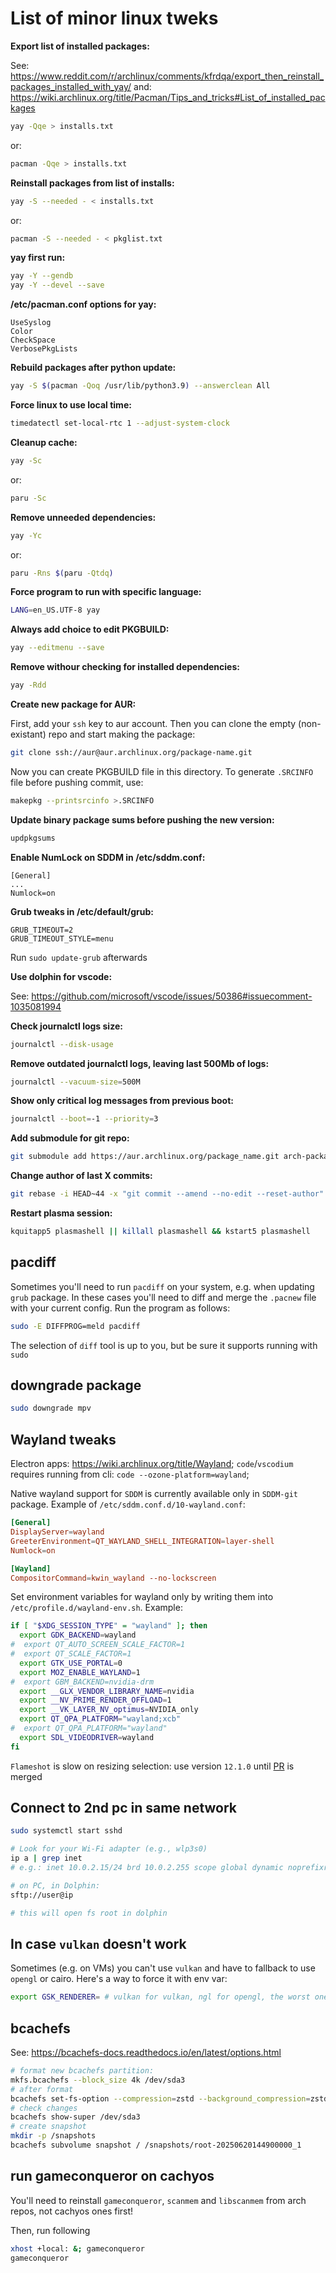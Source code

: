 # List of minor linux tweks

**Export list of installed packages:**

See: <https://www.reddit.com/r/archlinux/comments/kfrdqa/export_then_reinstall_packages_installed_with_yay/>
and: <https://wiki.archlinux.org/title/Pacman/Tips_and_tricks#List_of_installed_packages>

```sh
yay -Qqe > installs.txt
```

or:

```sh
pacman -Qqe > installs.txt
```

**Reinstall packages from list of installs:**

```sh
yay -S --needed - < installs.txt
```

or:

```sh
pacman -S --needed - < pkglist.txt
```

**yay first run:**

```sh
yay -Y --gendb
yay -Y --devel --save
```

**/etc/pacman.conf options for yay:**

```text
UseSyslog
Color
CheckSpace
VerbosePkgLists
```

**Rebuild packages after python update:**

```sh
yay -S $(pacman -Qoq /usr/lib/python3.9) --answerclean All
```

**Force linux to use local time:**

```sh
timedatectl set-local-rtc 1 --adjust-system-clock
```

**Cleanup cache:**

```sh
yay -Sc
```

or:

```sh
paru -Sc
```

**Remove unneeded dependencies:**

```sh
yay -Yc
```

or:

```sh
paru -Rns $(paru -Qtdq)
```

**Force program to run with specific language:**

```sh
LANG=en_US.UTF-8 yay
```

**Always add choice to edit PKGBUILD:**

```sh
yay --editmenu --save
```

**Remove withour checking for installed dependencies:**

```sh
yay -Rdd
```

**Create new package for AUR:**

First, add your `ssh` key to aur account. Then you can clone the empty (non-existant) repo and start making the package:

```sh
git clone ssh://aur@aur.archlinux.org/package-name.git
```

Now you can create PKGBUILD file in this directory. To generate `.SRCINFO` file before pushing commit, use:

```sh
makepkg --printsrcinfo >.SRCINFO
```

**Update binary package sums before pushing the new version:**

```sh
updpkgsums
```

**Enable NumLock on SDDM in /etc/sddm.conf:**

```text
[General]
...
Numlock=on
```

**Grub tweaks in /etc/default/grub:**

```text
GRUB_TIMEOUT=2
GRUB_TIMEOUT_STYLE=menu
```

Run `sudo update-grub` afterwards

**Use dolphin for vscode:**

See: <https://github.com/microsoft/vscode/issues/50386#issuecomment-1035081994>

**Check journalctl logs size:**

```sh
journalctl --disk-usage
```

**Remove outdated journalctl logs, leaving last 500Mb of logs:**

```sh
journalctl --vacuum-size=500M
```

**Show only critical log messages from previous boot:**

```sh
journalctl --boot=-1 --priority=3
```

**Add submodule for git repo:**

```sh
git submodule add https://aur.archlinux.org/package_name.git arch-packages/package_name
```

**Change author of last X commits:**

```sh
git rebase -i HEAD~44 -x "git commit --amend --no-edit --reset-author"
```

**Restart plasma session:**

```sh
kquitapp5 plasmashell || killall plasmashell && kstart5 plasmashell
```

## pacdiff

Sometimes you'll need to run `pacdiff` on your system, e.g. when updating `grub` package. In these cases you'll need to diff and merge the `.pacnew` file with your current config. Run the program as follows:

```sh
sudo -E DIFFPROG=meld pacdiff
```

The selection of `diff` tool is up to you, but be sure it supports running with `sudo`

## downgrade package

```sh
sudo downgrade mpv
```

## Wayland tweaks

Electron apps: <https://wiki.archlinux.org/title/Wayland>; `code`/`vscodium` requires running from cli: `code --ozone-platform=wayland`;

Native wayland support for `SDDM` is currently available only in `SDDM-git` package. Example of `/etc/sddm.conf.d/10-wayland.conf`:

```conf
[General]
DisplayServer=wayland
GreeterEnvironment=QT_WAYLAND_SHELL_INTEGRATION=layer-shell
Numlock=on

[Wayland]
CompositorCommand=kwin_wayland --no-lockscreen
```

Set environment variables for wayland only by writing them into `/etc/profile.d/wayland-env.sh`. Example:

```sh
if [ "$XDG_SESSION_TYPE" = "wayland" ]; then
  export GDK_BACKEND=wayland
#  export QT_AUTO_SCREEN_SCALE_FACTOR=1
#  export QT_SCALE_FACTOR=1
  export GTK_USE_PORTAL=0
  export MOZ_ENABLE_WAYLAND=1
#  export GBM_BACKEND=nvidia-drm
  export __GLX_VENDOR_LIBRARY_NAME=nvidia
  export __NV_PRIME_RENDER_OFFLOAD=1
  export __VK_LAYER_NV_optimus=NVIDIA_only
  export QT_QPA_PLATFORM="wayland;xcb"
#  export QT_QPA_PLATFORM="wayland"
  export SDL_VIDEODRIVER=wayland
fi
```

`Flameshot` is slow on resizing selection: use version `12.1.0` until [PR](https://github.com/flameshot-org/flameshot/pull/3059) is merged

## Connect to 2nd pc in same network

```sh
sudo systemctl start sshd

# Look for your Wi-Fi adapter (e.g., wlp3s0)
ip a | grep inet
# e.g.: inet 10.0.2.15/24 brd 10.0.2.255 scope global dynamic noprefixroute enp0s3

# on PC, in Dolphin:
sftp://user@ip

# this will open fs root in dolphin
```

## In case `vulkan` doesn't work

Sometimes (e.g. on VMs) you can't use `vulkan` and have to fallback to use `opengl` or cairo. Here's a way to force it with env var:

```sh
export GSK_RENDERER= # vulkan for vulkan, ngl for opengl, the worst one is cairo
```

## bcachefs

See: <https://bcachefs-docs.readthedocs.io/en/latest/options.html>

```sh
# format new bcachefs partition:
mkfs.bcachefs --block_size 4k /dev/sda3
# after format
bcachefs set-fs-option --compression=zstd --background_compression=zstd --data_checksum=crc64 --metadata_checksum=crc64
# check changes
bcachefs show-super /dev/sda3
# create snapshot
mkdir -p /snapshots
bcachefs subvolume snapshot / /snapshots/root-20250620144900000_1
```

## run gameconqueror on cachyos

You'll need to reinstall `gameconqueror`, `scanmem` and `libscanmem` from arch repos, not cachyos ones first!

Then, run following

```sh
xhost +local: &; gameconqueror
gameconqueror
```

